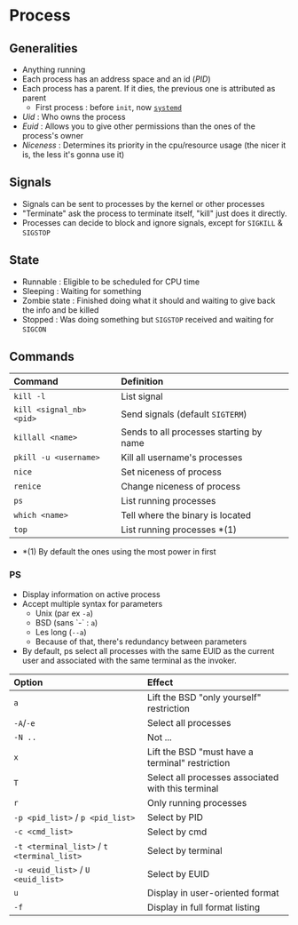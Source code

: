 # Process

## Generalities

* Anything running
* Each process has an address space and an id \(_PID_\) 
* Each process has a parent. If it dies, the previous one is attributed as parent
  * First process : before `init`, now [`systemd`](https://zcugni.gitbook.io/notes/theory/systemd)
* _Uid_ : Who owns the process
* _Euid_ : Allows you to give other permissions than the ones of the process's owner
* _Niceness_ : Determines its priority in the cpu/resource usage \(the nicer it is, the less it's gonna use it\)

## Signals

* Signals can be sent to processes by the kernel or other processes
* "Terminate" ask the process to terminate itself, "kill" just does it directly.
* Processes can decide to block and ignore signals, except for `SIGKILL` & `SIGSTOP`

## **State**

* Runnable : Eligible to be scheduled for CPU time
* Sleeping : Waiting for something
* Zombie state : Finished doing what it should and waiting to give back the info and be killed
* Stopped : Was doing something but `SIGSTOP` received and waiting for `SIGCON`

## Commands

| Command | Definition |
| :--- | :--- |
| `kill -l` | List signal |
| `kill <signal_nb> <pid>` | Send signals \(default `SIGTERM`\) |
| `killall <name>` | Sends to all processes starting by name |
| `pkill -u <username>` | Kill all username's processes |
| `nice` | Set niceness of process |
| `renice` | Change niceness of process |
| `ps` | List running processes |
| `which <name>` | Tell where the binary is located |
| `top` | List running processes \*\(1\) |

* \*\(1\) By default the ones using the most power in first

### PS

* Display information on active process
* Accept multiple syntax for parameters
  * Unix \(par ex `-a`\)
  * BSD \(sans \`-\` : `a`\)
  * Les long \(`--a`\)
  * Because of that, there's redundancy between parameters
* By default, ps select all processes with the same EUID as the current user and associated with the same terminal as the invoker.

| Option | Effect |
| :--- | :--- |
| `a` | Lift the BSD "only yourself" restriction |
| `-A`/`-e` | Select all processes |
| `-N ..` | Not ... |
| `x` | Lift the BSD "must have a terminal" restriction |
| `T` | Select all processes associated with this terminal |
| `r` | Only running processes |
| `-p <pid_list>` / `p <pid_list>` | Select by PID |
| `-c <cmd_list>` | Select by cmd |
| `-t <terminal_list>` / `t <terminal_list>` | Select by terminal |
| `-u <euid_list>` / `U <euid_list>` | Select by EUID |
| `u` | Display in user-oriented format |
| `-f` | Display in full format listing |

